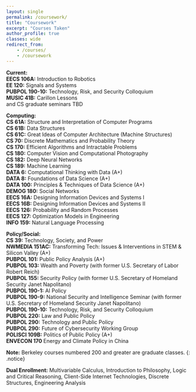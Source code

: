 ```yaml
---
layout: single
permalink: /coursework/
title: "Coursework"
excerpt: "Courses Taken"
author_profile: true
classes: wide
redirect_from:
    - /courses/
    - /coursework
---
```


**Current:**
<br>**EECS 106A:** Introduction to Robotics
<br>**EE 120:** Signals and Systems
<br>**PUBPOL 190-10:** Technology, Risk, and Security Colloquium
<br>**MUSIC 41B:** Carillon Lessons
<br>and CS graduate seminars TBD


**Computing:**
<br>**CS 61A:** Structure and Interpretation of Computer Programs
<br>**CS 61B:** Data Structures 
<br>**CS 61C:** Great Ideas of Computer Architecture (Machine Structures)
<br>**CS 70:** Discrete Mathematics and Probability Theory 
<br>**CS 170:** Efficient Algorithms and Intractable Problems
<br>**CS 180:** Computer Vision and Computational Photography
<br>**CS 182:** Deep Neural Networks
<br>**CS 189:** Machine Learning
<br>**DATA 6:** Computational Thinking with Data (A+)
<br>**DATA 8:** Foundations of Data Science (A+)
<br>**DATA 100:** Principles & Techniques of Data Science (A+)
<br>**DEMOG 180:** Social Networks
<br>**EECS 16A:** Designing Information Devices and Systems I
<br>**EECS 16B:** Designing Information Devices and Systems II
<br>**EECS 126:** Probability and Random Processes 
<br>**EECS 127:** Optimization Models in Engineering 
<br>**INFO 159:** Natural Language Processing


**Policy/Social:**
<br>**CS 39:** Technology, Society, and Power
<br>**NWMEDIA 151AC:** Transforming Tech: Issues & Interventions in STEM & Silicon Valley (A+)
<br>**PUBPOL 101:** Public Policy Analysis (A+)
<br>**PUBPOL 103:** Wealth and Poverty (with former U.S. Secretary of Labor Robert Reich)
<br>**PUBPOL 155:** Security Policy (with former U.S. Secretary of Homeland Security Janet Napolitano)
<br>**PUBPOL 190-1:** AI Policy
<br>**PUBPOL 190-9:** National Security and Intelligence Seminar (with former U.S. Secretary of Homeland Security Janet Napolitano)
<br>**PUBPOL 190-10:** Technology, Risk, and Security Colloquium
<br>**PUBPOL 220:** Law and Public Policy
<br>**PUBPOL 290:** Technology and Public Policy
<br>**PUBPOL 290:** Future of Cybersecurity Working Group
<br>**POLISCI 109B:** Politics of Public Policy (A+)
<br>**ENVECON 170** Energy and Climate Policy in China

**Note:** Berkeley courses numbered 200 and greater are graduate classes.
{: .notice} 

**Dual Enrollment:** Multivariable Calculus, Introduction to Philosophy, Logic and Critical Reasoning, Client-Side Internet Technologies, Discrete Structures, Engineering Analysis